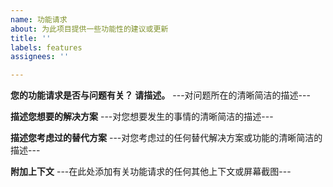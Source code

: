```yaml
---
name: 功能请求
about: 为此项目提供一些功能性的建议或更新
title: ''
labels: features
assignees: ''

---
```


**您的功能请求是否与问题有关？ 请描述。**
---对问题所在的清晰简洁的描述---

**描述您想要的解决方案**
---对您想要发生的事情的清晰简洁的描述---

**描述您考虑过的替代方案**
---对您考虑过的任何替代解决方案或功能的清晰简洁的描述---

**附加上下文**
---在此处添加有关功能请求的任何其他上下文或屏幕截图---